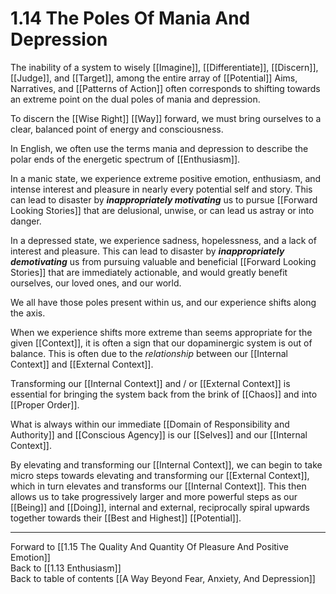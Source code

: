 # 1.14 The Poles Of Mania And Depression

The inability of a system to wisely [[Imagine]], [[Differentiate]], [[Discern]], [[Judge]], and [[Target]],  among the entire array of [[Potential]] Aims, Narratives, and [[Patterns of Action]] often corresponds to shifting towards an extreme point on the dual poles of mania and depression.

To discern the [[Wise Right]] [[Way]] forward, we must bring ourselves to a clear, balanced point of energy and consciousness.

In English, we often use the terms mania and depression to describe the polar ends of the energetic spectrum of [[Enthusiasm]].

In a manic state, we experience extreme positive emotion, enthusiasm, and intense interest and pleasure in nearly every potential self and story. This can lead to disaster by ***inappropriately motivating*** us to pursue [[Forward Looking Stories]] that are delusional, unwise, or can lead us astray or into danger.

In a depressed state, we experience sadness, hopelessness, and a lack of interest and pleasure. This can lead to disaster by ***inappropriately demotivating*** us from pursuing valuable and beneficial [[Forward Looking Stories]] that are immediately actionable, and would greatly benefit ourselves, our loved ones, and our world.

We all have those poles present within us, and our experience shifts along the axis.  

When we experience shifts more extreme than seems appropriate for the given [[Context]], it is often a sign that our dopaminergic system is out of balance. This is often due to the _relationship_ between our [[Internal Context]] and [[External Context]].

Transforming our [[Internal Context]] and / or [[External Context]] is essential for bringing the system back from the brink of [[Chaos]] and into [[Proper Order]].

What is always within our immediate [[Domain of Responsibility and Authority]] and [[Conscious Agency]] is our [[Selves]] and our [[Internal Context]].

By elevating and transforming our [[Internal Context]], we can begin to take micro steps towards elevating and transforming our [[External Context]], which in turn elevates and transforms our [[Internal Context]]. This then allows us to take progressively larger and more powerful steps as our [[Being]] and [[Doing]], internal and external, reciprocally spiral upwards together towards their [[Best and Highest]] [[Potential]]. 

___

Forward to [[1.15 The Quality And Quantity Of Pleasure And Positive Emotion]]            
Back to [[1.13 Enthusiasm]]          
Back to table of contents [[A Way Beyond Fear, Anxiety, And Depression]]    
